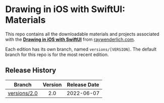 # Drawing in iOS with SwiftUI: Materials

This repo contains all the downloadable materials and projects associated with the **[Drawing in iOS with SwiftUI](https://www.raywenderlich.com/30399648-drawing-in-ios-with-swiftui)** from [raywenderlich.com](https://www.raywenderlich.com).

Each edition has its own branch, named `versions/[VERSION]`. The default branch for this repo is for the most recent edition.

## Release History

| Branch                                                                                  | Version | Release Date |
| --------------------------------------------------------------------------------------- |:-------:|:------------:|
| [versions/2.0](https://github.com/raywenderlich/video-dii-materials/tree/versions/2.0) | 2.0     | 2022-06-07   |

